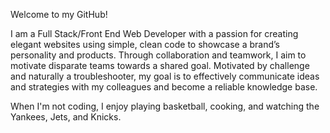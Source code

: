 Welcome to my GitHub!

I am a Full Stack/Front End Web Developer with a passion for creating elegant websites using simple, clean code to showcase a brand’s personality and products. Through collaboration and teamwork, I aim to motivate disparate teams towards a shared goal. Motivated by challenge and naturally a troubleshooter, my goal is to effectively communicate ideas and strategies with my colleagues and become a reliable knowledge base.

When I'm not coding, I enjoy playing basketball, cooking, and watching the Yankees, Jets, and Knicks.
